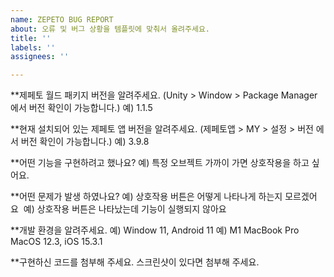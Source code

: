 ```yaml
---
name: ZEPETO BUG REPORT
about: 오류 및 버그 상황을 템플릿에 맞춰서 올려주세요.
title: ''
labels: ''
assignees: ''

---
```


**제페토 월드 패키지 버전을 알려주세요. (Unity > Window > Package Manager 에서 버전 확인이 가능합니다.)
예) 1.1.5

**현재 설치되어 있는 제페토 앱 버전을 알려주세요. (제페토앱 > MY > 설정 > 버전 에서 버전 확인이 가능합니다.)
예) 3.9.8

**어떤 기능을 구현하려고 했나요?
예) 특정 오브젝트 가까이 가면 상호작용을 하고 싶어요.

**어떤 문제가 발생 하였나요?
예) 상호작용 버튼은 어떻게 나타나게 하는지 모르겠어요 
예) 상호작용 버튼은 나타났는데 기능이 실행되지 않아요

**개발 환경을 알려주세요.
예) Window 11, Android 11
예) M1 MacBook Pro MacOS 12.3, iOS 15.3.1

**구현하신 코드를 첨부해 주세요. 스크린샷이 있다면 첨부해 주세요.
